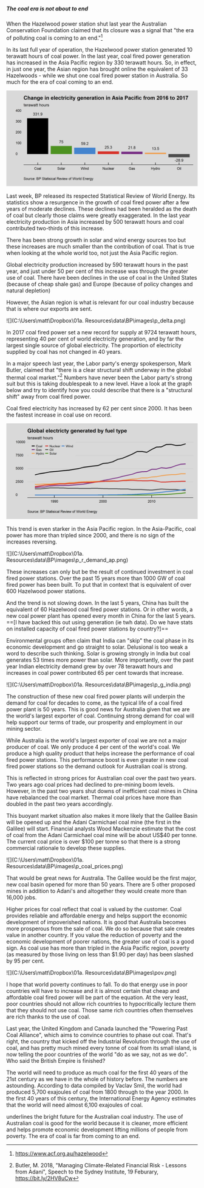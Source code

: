 ##### The coal era is not about to end

When the Hazelwood power station shut last year the Australian Conservation Foundation claimed that its closure was a signal that "the era of polluting coal is coming to an end."[^acf]

In its last full year of operation, the Hazelwood power station generated 10 terawatt hours of coal power. In the last year, coal fired power generation has increased in the Asia Pacific region by 330 terawatt hours. So, in effect, in just one year, the Asian region has brought online the equivalent of 33 Hazelwoods - while we shut one coal fired power station in Australia. So much for the era of coal coming to an end. 	

![](images\p_delta_ap.png)

Last week, BP released its respected Statistical Review of World Energy. Its statistics show a resurgence in the growth of coal fired power after a few years of moderate declines. These declines had been heralded as the death of coal but clearly those claims were greatly exaggerated. In the last year electricity production in Asia increased by 500 terawatt hours and coal contributed two-thirds of this increase. 

There has been strong growth in solar and wind energy sources too but these increases are much smaller than the contribution of coal. That is true when looking at the whole world too, not just the Asia Pacific region. 

Global electricity production increased by 590 terawatt hours in the past year, and just under 50 per cent of this increase was through the greater use of coal. There have been declines in the use of coal in the United States (because of cheap shale gas) and Europe (because of policy changes and natural depletion) 

However, the Asian region is what is relevant for our coal industry because that is where our exports are sent. 

![](C:\Users\matt\Dropbox\01a. Resources\data\BP\images\p_delta.png)

In 2017 coal fired power set a new record for supply at 9724 terawatt hours, representing 40 per cent of world electricity generation, and by far the largest single source of global electricity. The proportion of electricity supplied by coal has not changed in 40 years. 

In a major speech last year, the Labor party's energy spokesperson, Mark Butler, claimed that "there is a clear structural shift underway in the global thermal coal market."[^butler] Numbers have never been the Labor party's strong suit but this is taking doublespeak to a new level. Have a look at the graph below and try to identify how you could describe that there is a "structural shift" away from coal fired power. 

Coal fired electricity has increased by 62 per cent since 2000. It has been the fastest increase in coal use on record. 

![](images\p_g_fuel.png)

This trend is even starker in the Asia Pacific region. In the Asia-Pacific, coal power has more than tripled since 2000, and there is no sign of the increases reversing.

![](C:\Users\matt\Dropbox\01a. Resources\data\BP\images\p_r_demand_ap.png)

These increases can only but be the result of continued investment in coal fired power stations. Over the past 15 years more than 1000 GW of coal fired power has been built. To put that in context that is equivalent of over 600 Hazelwood power stations. 

And the trend is not slowing down. In the last 5 years, China has built the equivalent of 60 Hazelwood coal fired power stations. Or in other words, a new coal power plant has opened every month in China for the last 5 years. ==[I have backed this out using generation (ie twh data). Do we have stats on installed capacity of coal fired power stations by country?]==

Environmental groups often claim that India can "skip" the coal phase in its economic development and go straight to solar. Delusional is too weak a word to describe such thinking. Solar is growing strongly in India but coal generates 53 times more power than solar. More importantly, over the past year Indian electricity demand grew by over 78 terawatt hours and increases in coal power contributed 65 per cent towards that increase.  

![](C:\Users\matt\Dropbox\01a. Resources\data\BP\images\p_g_india.png)

The construction of these new coal fired power plants will underpin the demand for coal for decades to come, as the typical life of a coal fired power plant is 50 years. This is good news for Australia given that we are the world's largest exporter of coal. Continuing strong demand for coal will help support our terms of trade, our prosperity and employment in our mining sector. 

While Australia is the world's largest exporter of coal we are not a major producer of coal. We only produce 4 per cent of the world's coal. We produce a high quality product that helps increase the performance of coal fired power stations. This performance boost is even greater in new coal fired power stations so the demand outlook for Australian coal is strong. 

This is reflected in strong prices for Australian coal over the past two years. Two years ago coal prices had declined to pre-mining boom levels. However, in the past two years shut downs of inefficient coal mines in China have rebalanced the coal market. Thermal coal prices have more than doubled in the past two years accordingly. 

This buoyant market situation also makes it more likely that the Galilee Basin will be opened up and the Adani Carmichael coal mine (the first in the Galilee) will start. Financial analysts Wood Mackenzie estimate that the cost of coal from the Adani Carmichael coal mine will be about US$40 per tonne. The current coal price is over $100 per tonne so that there is a strong commercial rationale to develop these supplies.  

![](C:\Users\matt\Dropbox\01a. Resources\data\BP\images\p_coal_prices.png)

That would be great news for Australia. The Galilee would be the first major, new coal basin opened for more than 50 years. There are 5 other proposed mines in addition to Adani's and altogether they would create more than 16,000 jobs.

Higher prices for coal reflect that coal is valued by the customer. Coal provides reliable and affordable energy and helps support the economic development of impoverished nations. It is good that Australia becomes more prosperous from the sale of coal. We do so because that sale creates value in another country. If you value the reduction of poverty and the economic development of poorer nations, the greater use of coal is a good sign. As coal use has more than tripled in the Asia Pacific region, poverty (as measured by those living on less than $1.90 per day) has been slashed by 95 per cent. 

![](C:\Users\matt\Dropbox\01a. Resources\data\BP\images\pov.png)

I hope that world poverty continues to fall. To do that energy use in poor countries will have to increase and it is almost certain that cheap and affordable coal fired power will be part of the equation. At the very least, poor countries should not allow rich countries to hypocritically lecture them that they should not use coal. Those same rich countries often themselves are rich thanks to the use of coal. 

Last year, the United Kingdom and Canada launched the "Powering Past Coal Alliance", which aims to convince countries to phase out coal. That's right, the country that kicked off the Industrial Revolution through the use of coal, and has pretty much mined every tonne of coal from its small island, is now telling the poor countries of the world "do as we say, not as we do". Who said the British Empire is finished? 

The world will need to produce as much coal for the first 40 years of the 21st century as we have in the whole of history before. The numbers are astounding. According to data compiled by Vaclav Smil, the world had produced 5,700 exajoules of coal from 1800 through to the year 2000. In the first 40 years of this century, the International Energy Agency estimates that the world will need almost 6,100 exajoules of coal.

underlines the bright future for the Australian coal industry. The use of Australian coal is good for the world because it is cleaner, more efficient and helps promote economic development lifting millions of people from poverty. The era of coal is far from coming to an end. 



[^acf]: https://www.acf.org.au/hazelwood
[^butler]: Butler, M. 2018, "Managing Climate-Related Financial Risk - Lessons from Adani", Speech to the Sydney Institute, 19 Feburary, https://bit.ly/2HV8uCw

